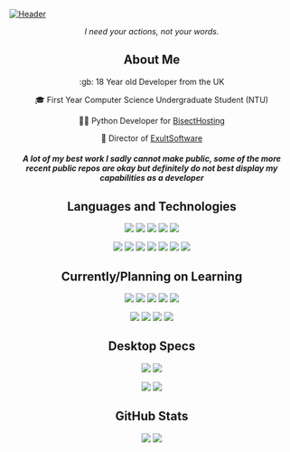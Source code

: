 [![Header](https://github.com/ExHiraku/ExHiraku/blob/b871255ed89f971a5458e7a6155c7d710ba844c9/CurvedBanner.png "Header")](https://andeh.uk)

<p align="center"><i>I need your actions, not your words.</i></p>

<h2 align="center"> About Me </h2>

<p align="center"> :gb: 18 Year old Developer from the UK </p>
<p align="center"> 🎓 First Year Computer Science Undergraduate Student (NTU) </p>
<p align="center">👨‍💻 Python Developer for <a href="https://bisecthosting.com/Exult" target="_blank">BisectHosting</a> </p>
<p align="center"> 🤝 Director of <a href="https://exultsoftware.com" target="_blank">ExultSoftware</a> </p>

<h4 align="center"><i> A lot of my best work I sadly cannot make public, some of the more recent public repos are okay but definitely do not best display my capabilities as a developer </i></h4>

<h2 align="center"> Languages and Technologies </h2>

<p align="center">
<img src="https://img.shields.io/badge/-Python-red?color=1c1c1f">
<img src="https://img.shields.io/badge/-Java-red?color=1c1c1f">
<img src="https://img.shields.io/badge/-HTML-red?color=1c1c1f">
<img src="https://img.shields.io/badge/-CSS-red?color=1c1c1f">
<img src="https://img.shields.io/badge/-SQL-red?color=1c1c1f">
</p>

<p align="center">
<img src="https://img.shields.io/badge/-VSCode-red?color=da5657">
<img src="https://img.shields.io/badge/-IntelliJ IDEA-red?color=da5657">
<img src="https://img.shields.io/badge/-Git-red?color=da5657">
<img src="https://img.shields.io/badge/-PostgreSQL-red?color=da5657">
<img src="https://img.shields.io/badge/-MySQL-red?color=da5657">
<img src="https://img.shields.io/badge/-Ubuntu-red?color=da5657">
<img src="https://img.shields.io/badge/-NGINX-red?color=da5657">
</p>

<h2 align="center"> Currently/Planning on Learning </h2>

<p align="center">
<img src="https://img.shields.io/badge/-JavaScript-red?color=1c1c1f">
<img src="https://img.shields.io/badge/-C++-red?color=1c1c1f">
<img src="https://img.shields.io/badge/-Go-red?color=1c1c1f">
<img src="https://img.shields.io/badge/-Rust-red?color=1c1c1f">
<img src="https://img.shields.io/badge/-PHP-red?color=1c1c1f">
</p>

<p align="center">
<img src="https://img.shields.io/badge/-AJAX-red?color=da5657">
<img src="https://img.shields.io/badge/-Docker-red?color=da5657">
<img src="https://img.shields.io/badge/-React or Vue-red?color=da5657">
<img src="https://img.shields.io/badge/-Figma-red?color=da5657">
</p>

<h2 align="center"> Desktop Specs </h2>

<p align="center">
<img src="https://img.shields.io/badge/CPU-AMD Ryzen 5 5600X-red?color=da5657&labelColor=1c1c1f">
<img src="https://img.shields.io/badge/Motherboard-Gigabyte B550 Aorus Elite AX V2-red?color=da5657&labelColor=1c1c1f">
</p>

<p align="center">
<img src="https://img.shields.io/badge/RAM-16GB 3200MHz-red?color=da5657&labelColor=1c1c1f">
<img src="https://img.shields.io/badge/GPU-AMD Radeon 6600XT 8GB-red?color=da5657&labelColor=1c1c1f">
</p>

<h2 align="center"> GitHub Stats </h2>


<p align="center">
<img src="https://github-readme-stats.vercel.app/api?username=ExHiraku&show_icons=true&count_private=true&bg_color=1c1c1f&title_color=da5657&text_color=da5657&icon_color=da5657&border_color=da5657">
<img src="https://github-readme-stats.vercel.app/api/top-langs/?username=ExHiraku&layout=compact&bg_color=1c1c1f&title_color=da5657&text_color=da5657&icon_color=da5657&border_color=da5657")>
</p>
